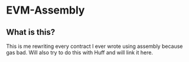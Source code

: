 # EVM-Assembly

## What is this?

This is me rewriting every contract I ever wrote using assembly because gas bad. Will also try to do this with Huff and will link it here.
